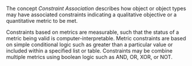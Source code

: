 The concept _Constraint Association_ describes how object or object types may have associated constraints indicating a qualitative objective or a quantitative metric to be met.

Constraints based on metrics are measurable, such that the status of a metric being valid is computer-interpretable. Metric constraints are based on simple conditional logic such as greater than a particular value or included within a specified list or table. Constraints may be combine multiple metrics using boolean logic such as AND, OR, XOR, or NOT.
